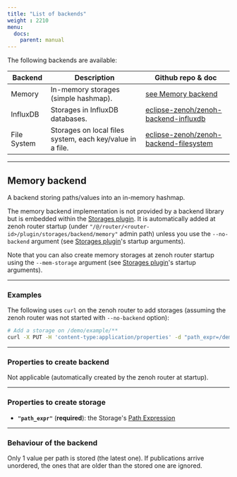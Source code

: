 ```yaml
---
title: "List of backends"
weight : 2210
menu:
  docs:
    parent: manual
---
```



The following backends are available:

| Backend     | Description                                               | Github repo & doc                        |
| ----------- | --------------------------------------------------------- | ---------------------------------------- |
| Memory      | In-memory storages (simple hashmap).                      | [see Memory backend](#memory-backend)    |
| InfluxDB    | Storages in InfluxDB databases.                           | [eclipse-zenoh/zenoh-backend-influxdb]   |
| File System | Storages on local files system, each key/value in a file. | [eclipse-zenoh/zenoh-backend-filesystem] |

[eclipse-zenoh/zenoh-backend-influxdb]: https://github.com/eclipse-zenoh/zenoh-backend-influxdb
[eclipse-zenoh/zenoh-backend-filesystem]: https://github.com/eclipse-zenoh/zenoh-backend-filesystem



-----------------
## **Memory backend**

A backend storing paths/values into an in-memory hashmap.

The memory backend implementation is not provided by a backend library but is embedded within the [Storages plugin](../plugin-storages).
It is automatically added at zenoh router startup (under `"/@/router/<router-id>/plugin/storages/backend/memory"` admin path) unless you use the `--no-backend` argument (see [Storages plugin](../plugin-storages)'s startup arguments).

Note that you can also create memory storages at zenoh router startup using the `--mem-storage` argument (see [Storages plugin](../plugin-storages)'s startup arguments).

-------------------------------
### **Examples**

The following uses `curl` on the zenoh router to add storages (assuming the zenoh router was not started with `--no-backend` option):
```bash
# Add a storage on /demo/example/**
curl -X PUT -H 'content-type:application/properties' -d "path_expr=/demo/example/**" http://localhost:8000/@/router/local/plugin/storages/backend/memory/storage/example
```


-------------------------------
### **Properties to create backend**

  Not applicable (automatically created by the zenoh router at startup).

-------------------------------
### **Properties to create storage**

- **`"path_expr"`** (**required**): the Storage's [Path Expression](../abstractions#path-expression)

-------------------------------
### **Behaviour of the backend**

Only 1 value per path is stored (the latest one). If publications arrive unordered, the ones that are older than the stored one are ignored.

